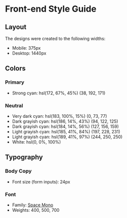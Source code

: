 # Front-end Style Guide

## Layout

The designs were created to the following widths:

- Mobile: 375px
- Desktop: 1440px

## Colors

### Primary

- Strong cyan: hsl(172, 67%, 45%) (38, 192, 171)

### Neutral

- Very dark cyan: hsl(183, 100%, 15%) (0, 73, 77)
- Dark grayish cyan: hsl(186, 14%, 43%) (94, 122, 125)
- Dark grayish cyan: hsl(184, 14%, 56%) (127, 156, 159)
- Light grayish cyan: hsl(185, 41%, 84%) (197, 228, 231)
- Light grayish cyan: hsl(189, 41%, 97%) (244, 250, 250)
- White: hsl(0, 0%, 100%)

## Typography

### Body Copy

- Font size (form inputs): 24px

### Font

- Family: [Space Mono](https://fonts.google.com/specimen/Space+Mono)
- Weights: 400, 500, 700
